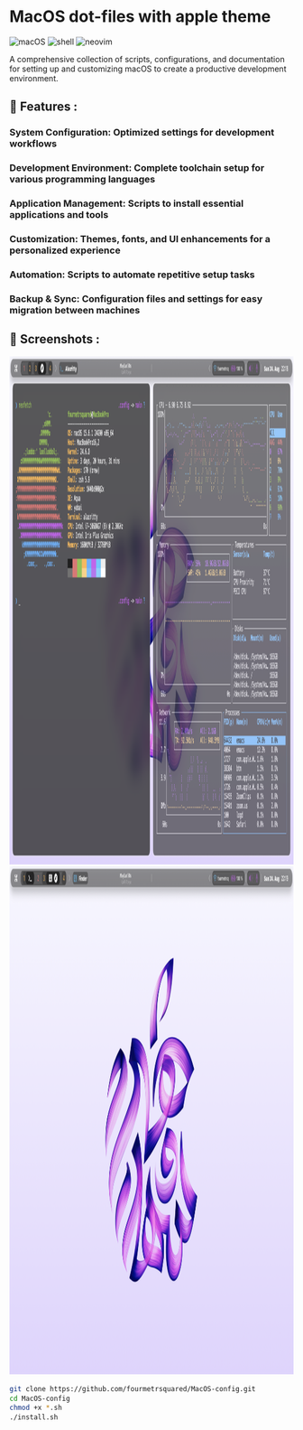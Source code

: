 # MacOS dot-files with apple theme
![macOS](https://img.shields.io/badge/macOS-optimized-blue?logo=apple)   ![shell](https://img.shields.io/badge/Shell-Bash/Zsh-green?logo=gnu-bash)   ![neovim](https://img.shields.io/badge/Editor-Neovim-brightgreen?logo=neovim)

A comprehensive collection of scripts, configurations, and documentation for setting up and customizing macOS to create a productive development environment.

## 🚀 Features :

  ### System Configuration: Optimized settings for development workflows
  ### Development Environment: Complete toolchain setup for various programming languages
  ### Application Management: Scripts to install essential applications and tools
  ### Customization: Themes, fonts, and UI enhancements for a personalized experience
  ### Automation: Scripts to automate repetitive setup tasks
  ### Backup & Sync: Configuration files and settings for easy migration between machines 

## 🌆 Screenshots :
<div align=center>
<img width="1440" height="900" alt="Screenshot 2025-08-21 at 12 39 13" src="https://raw.githubusercontent.com/fourmetrsquared/MacOS-config/refs/heads/main/screenshots/Screenshot%202025-08-24%20at%2022.18.31.png" />
<img width="1440" height="900" alt="Screenshot 2025-08-21 at 12 39 39" src="https://github.com/fourmetrsquared/MacOS-config/blob/main/screenshots/Screenshot%202025-08-24%20at%2022.19.53.png?raw=true" />
</div>


```bash
git clone https://github.com/fourmetrsquared/MacOS-config.git
cd MacOS-config
chmod +x *.sh
./install.sh
```


